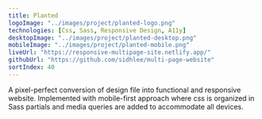 ```yaml
---
title: Planted
logoImage: "../images/project/planted-logo.png"
technologies: [Css, Sass, Responsive Design, A11y]
desktopImage: "../images/project/planted-desktop.png"
mobileImage: "../images/project/planted-mobile.png"
liveUrl: "https://responsive-multipage-site.netlify.app/"
githubUrl: "https://github.com/sidhlee/multi-page-website"
sortIndex: 40
---
```


A pixel-perfect conversion of design file into functional and responsive website. Implemented with mobile-first approach where css is organized in Sass partials and media queries are added to accommodate all devices.
